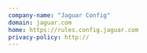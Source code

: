 ```yaml
---
company-name: "Jaguar Config"
domain: jaguar.com
home: https://rules.config.jaguar.com
privacy-policy: http://
---
```




